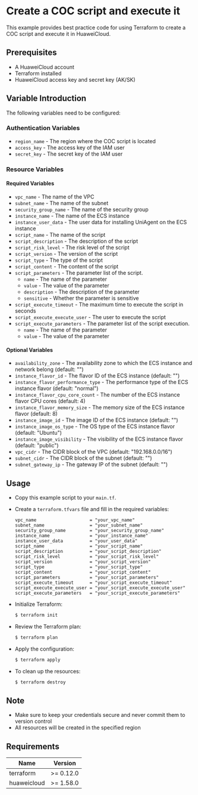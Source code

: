 # Create a COC script and execute it

This example provides best practice code for using Terraform to create a COC script and execute it in HuaweiCloud.

## Prerequisites

* A HuaweiCloud account
* Terraform installed
* HuaweiCloud access key and secret key (AK/SK)

## Variable Introduction

The following variables need to be configured:

### Authentication Variables

* `region_name` - The region where the COC script is located
* `access_key`  - The access key of the IAM user
* `secret_key`  - The secret key of the IAM user

### Resource Variables

#### Required Variables

* `vpc_name` - The name of the VPC
* `subnet_name` - The name of the subnet
* `security_group_name` - The name of the security group
* `instance_name` - The name of the ECS instance
* `instance_user_data` - The user data for installing UniAgent on the ECS instance
* `script_name` - The name of the script
* `script_description` - The description of the script
* `script_risk_level` - The risk level of the script
* `script_version` - The version of the script
* `script_type` - The type of the script
* `script_content` - The content of the script
* `script_parameters` - The parameter list of the script.
  + `name` - The name of the parameter
  + `value` - The value of the parameter
  + `description` - The description of the parameter
  + `sensitive` - Whether the parameter is sensitive
* `script_execute_timeout` - The maximum time to execute the script in seconds
* `script_execute_execute_user` - The user to execute the script
* `script_execute_parameters` - The parameter list of the script execution.
  + `name` - The name of the parameter
  + `value` - The value of the parameter

#### Optional Variables

* `availability_zone` - The availability zone to which the ECS instance and network belong (default: "")
* `instance_flavor_id` - The flavor ID of the ECS instance (default: "")
* `instance_flavor_performance_type` - The performance type of the ECS instance flavor (default: "normal")
* `instance_flavor_cpu_core_count` - The number of the ECS instance flavor CPU cores (default: 4)
* `instance_flavor_memory_size` - The memory size of the ECS instance flavor (default: 8)
* `instance_image_id` - The image ID of the ECS instance (default: "")
* `instance_image_os_type` - The OS type of the ECS instance flavor (default: "Ubuntu")
* `instance_image_visibility` - The visibility of the ECS instance flavor (default: "public")
* `vpc_cidr` - The CIDR block of the VPC (default: "192.168.0.0/16")
* `subnet_cidr` - The CIDR block of the subnet (default: "")
* `subnet_gateway_ip` - The gateway IP of the subnet (default: "")

## Usage

* Copy this example script to your `main.tf`.

* Create a `terraform.tfvars` file and fill in the required variables:

  ```hcl
  vpc_name                    = "your_vpc_name"
  subnet_name                 = "your_subnet_name"
  security_group_name         = "your_security_group_name"
  instance_name               = "your_instance_name"
  instance_user_data          = "your_user_data"
  script_name                 = "your_script_name"
  script_description          = "your_script_description"
  script_risk_level           = "your_script_risk_level"
  script_version              = "your_script_version"
  script_type                 = "your_script_type"
  script_content              = "your_script_content"
  script_parameters           = "your_script_parameters"
  script_execute_timeout      = "your_script_execute_timeout"
  script_execute_execute_user = "your_script_execute_execute_user"
  script_execute_parameters   = "your_script_execute_parameters"
  ```

* Initialize Terraform:

  ```bash
  $ terraform init
  ```

* Review the Terraform plan:

  ```bash
  $ terraform plan
  ```

* Apply the configuration:

  ```bash
  $ terraform apply
  ```

* To clean up the resources:

  ```bash
  $ terraform destroy
  ```

## Note

* Make sure to keep your credentials secure and never commit them to version control
* All resources will be created in the specified region

## Requirements

| Name | Version |
|------|---------|
| terraform | >= 0.12.0 |
| huaweicloud | >= 1.58.0 |
